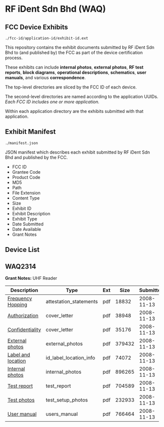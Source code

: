 # RF iDent Sdn Bhd (WAQ)
## FCC Device Exhibits

```
./fcc-id/application-id/exhibit-id.ext
```

This repository contains the exhibit documents submitted by RF iDent Sdn Bhd to (and published by) the FCC as part of the device certification process.

These exhibits can include **internal photos**, **external photos**, **RF test reports**, **block diagrams**, **operational descriptions**, **schematics**, **user manuals**, and various **correspondence**.

The top-level directories are sliced by the FCC ID of each device.

The second-level directories are named according to the application UUIDs. *Each FCC ID includes one or more application.*

Within each application directory are the exhibits submitted with that application. 

## Exhibit Manifest

```
./manifest.json
```

JSON manifest which describes each exhibit submitted by RF iDent Sdn Bhd and published by the FCC.

- FCC ID
- Grantee Code
- Product Code
- MD5
- Path
- File Extension
- Content Type
- Size
- Exhibit ID
- Exhibit Description
- Exhibit Type
- Date Submitted
- Date Available
- Grant Notes

## Device List
## WAQ2314
**Grant Notes:** UHF Reader

| Description | Type | Ext | Size | Submitted | Available |
| ----------- | ---- | --- | ---- | --------- | --------- |
| [Frequency Hopping](WAQ2314/15c65a21345a75029edd40f5fe5f6340/1030132.pdf) | attestation_statements | pdf | 18832 | 2008-11-13 | 2008-11-13 |
| [Authorization](WAQ2314/15c65a21345a75029edd40f5fe5f6340/1030130.pdf) | cover_letter | pdf | 38948 | 2008-11-13 | 2008-11-13 |
| [Confidentiality](WAQ2314/15c65a21345a75029edd40f5fe5f6340/1030131.pdf) | cover_letter | pdf | 35176 | 2008-11-13 | 2008-11-13 |
| [External photos](WAQ2314/15c65a21345a75029edd40f5fe5f6340/1030134.pdf) | external_photos | pdf | 379432 | 2008-11-13 | 2008-11-13 |
| [Label and location](WAQ2314/15c65a21345a75029edd40f5fe5f6340/1030136.pdf) | id_label_location_info | pdf | 74072 | 2008-11-13 | 2008-11-13 |
| [Internal photos](WAQ2314/15c65a21345a75029edd40f5fe5f6340/1030135.pdf) | internal_photos | pdf | 896265 | 2008-11-13 | 2008-11-13 |
| [Test report](WAQ2314/15c65a21345a75029edd40f5fe5f6340/1030139.pdf) | test_report | pdf | 704589 | 2008-11-13 | 2008-11-13 |
| [Test photos](WAQ2314/15c65a21345a75029edd40f5fe5f6340/1030140.pdf) | test_setup_photos | pdf | 232933 | 2008-11-13 | 2008-11-13 |
| [User manual](WAQ2314/15c65a21345a75029edd40f5fe5f6340/1030141.pdf) | users_manual | pdf | 766464 | 2008-11-13 | 2008-11-13 |
